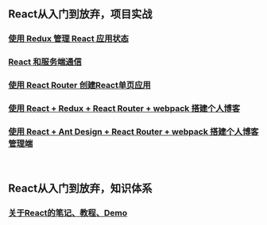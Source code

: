 ## React从入门到放弃，项目实战

### [使用 Redux 管理 React 应用状态](https://github.com/Marco2333/react-projects/tree/master/todo)
### [React 和服务端通信](https://github.com/Marco2333/react-projects/tree/master/weather)
### [使用 React Router 创建React单页应用](https://github.com/Marco2333/react-projects/tree/master/router)
### [使用 React + Redux + React Router + webpack 搭建个人博客](https://github.com/Marco2333/react-projects/tree/master/blog)
### [使用 React + Ant Design + React Router + webpack 搭建个人博客管理端](https://github.com/Marco2333/react-projects/tree/master/admin)

<br>

## React从入门到放弃，知识体系

### [关于React的笔记、教程、Demo](https://github.com/Marco2333/react-demo)